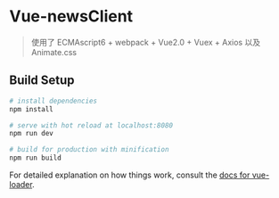 # Vue-newsClient

> 使用了 ECMAscript6 + webpack + Vue2.0 + Vuex + Axios  以及 Animate.css

## Build Setup

``` bash
# install dependencies
npm install

# serve with hot reload at localhost:8080
npm run dev

# build for production with minification
npm run build
```

For detailed explanation on how things work, consult the [docs for vue-loader](http://vuejs.github.io/vue-loader).


